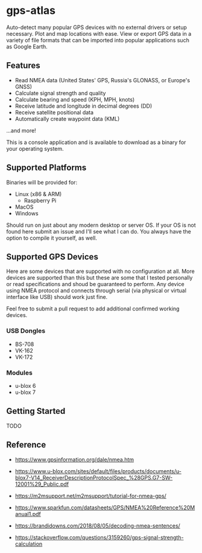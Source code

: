 # gps-atlas

Auto-detect many popular GPS devices with no external drivers or setup necessary. Plot and map locations with ease. View or export GPS data in a variety of file formats that can be imported into popular applications such as Google Earth.

## Features

* Read NMEA data (United States' GPS, Russia's GLONASS, or Europe's GNSS)
* Calculate signal strength and quality
* Calculate bearing and speed (KPH, MPH, knots)
* Receive latitude and longitude in decimal degrees (DD)
* Receive satellite positional data
* Automatically create waypoint data (KML)

...and more!

This is a console application and is available to download as a binary for your operating system.

## Supported Platforms

Binaries will be provided for:

* Linux (x86 & ARM)
  - Raspberry Pi
* MacOS
* Windows

Should run on just about any modern desktop or server OS. If your OS is not found here submit an issue and I'll see what I can do. You always have the option to compile it yourself, as well.

## Supported GPS Devices

Here are some devices that are supported with no configuration at all. More devices are supported than this but these are some that I tested personally or read specifications and shoud be guaranteed to perform. Any device using NMEA protocol and connects through serial (via physical or virtual interface like USB) should work just fine.

Feel free to submit a pull request to add additional confirmed working devices.

### USB Dongles

* BS-708
* VK-162
* VK-172

### Modules

* u-blox 6
* u-blox 7

## Getting Started

TODO

## Reference

* https://www.gpsinformation.org/dale/nmea.htm

* https://www.u-blox.com/sites/default/files/products/documents/u-blox7-V14_ReceiverDescriptionProtocolSpec_%28GPS.G7-SW-12001%29_Public.pdf

* https://m2msupport.net/m2msupport/tutorial-for-nmea-gps/

* https://www.sparkfun.com/datasheets/GPS/NMEA%20Reference%20Manual1.pdf

* https://brandidowns.com/2018/08/05/decoding-nmea-sentences/

* https://stackoverflow.com/questions/3159260/gps-signal-strength-calculation
